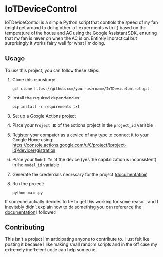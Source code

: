 # IoTDeviceControl

IoTDeviceControl is a simple Python script that controls the speed of my fan (might get around to doing other IoT experiments with it) based on the temperature of the house and AC using the Google Assistant SDK, ensuring that my fan is never on when the AC is on. Entirely impractical but surprisingly it works fairly well for what I'm doing.

## Usage

To use this project, you can follow these steps:

1. Clone this repository:

   `git clone https://github.com/your-username/IoTDeviceControl.git`

4. Install the required dependencies:

   `pip install -r requirements.txt`

5. Set up a Google Actions project

6. Place your `Project ID` of the actions project in the `project_id` variable

7. Register your computer as a device of any type to connect it to your Google Home using: https://console.actions.google.com/u/0/project/{project-id}/deviceregistration

8. Place your `Model Id` of the device (yes the capitalization is inconsistent) in the `model_id` variable

9. Generate the credentials necessary for the project ([documentation](https://developers.google.com/assistant/sdk/guides/service/python/embed/install-sample#generate_credentials))

10. Run the project:

    `python main.py`

If someone actually decides to try to get this working for some reason, and I inevitably didn't explain how to do something you can reference the [documentation](https://developers.google.com/assistant/sdk/guides/service/python#embed) I followed

## Contributing

This isn't a project I'm anticipating anyone to contribute to. I just felt like posting it because I like making small random scripts and in the off case my ~~extremely inefficient~~ code can help someone.